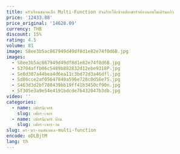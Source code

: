 ```yaml
---
title: ครัวเรือนขนาดเล็ก Multi-Function อัจฉริยะโต๊ะข้างเตียงชาร์จห้องนอนโมเดิร์นแก้ว
price: '12433.88'
price_original: '14628.09'
currency: THB
discount: 15%
rating: 4.5
volume: 81
image: S8ee3b5ac867949d49df8d1e82e74f0d6B.jpg
images:
  - S8ee3b5ac867949d49df8d1e82e74f0d6B.jpg
  - S3704affb06c5489b882832d12ebe9318P.jpg
  - Se8d387a44bea4d6ea11c3bd72d3a46dfl.jpg
  - Sd86cce2af05647849a596e728c0d56e7S.jpg
  - S463d3d2bf780439bb19ff41b3450cf90n.jpg
  - Sf305e3a9e54e4191bdcde76432047b3db.jpg
video: ''
categories:
  - name: เฟอร์นิเจอร์
    slug: เฟอร-เจอร
  - name: เฟอร์นิเจอร์ บ้าน
    slug: เฟอร-เจอร-าน
slug: คร-วเร-อนขนาดเล-multi-function
encode: oDLBjtM
lang: th
---
```

  